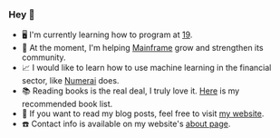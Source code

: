 ### Hey 👋

- 🖥 I'm currently learning how to program at [19](https://www.s19.be/).
- 💪 At the moment, I'm helping [Mainframe](https://mainframe.com) grow and strengthen its community.
- 📈 I would like to learn how to use machine learning in the financial sector, like [Numerai](https://numer.ai) does.
- 📚 Reading books is the real deal, I truly love it. [Here](https://maxdesalle.com/about/) is my recommended book list.
- 👻 If you want to read my blog posts, feel free to visit [my website](https://maxdesalle.com/).
- ☎️  Contact info is available on my website's [about page](https://maxdesalle.com/about/).
